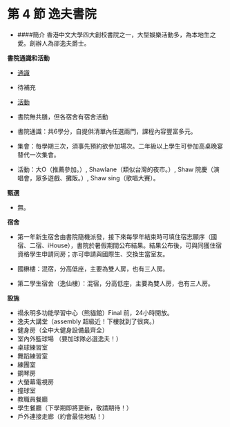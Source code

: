 # 第 4 節 逸夫書院

* ####簡介
香港中文大學四大創校書院之一，大型娛樂活動多，為本地生之愛。創辦人為邵逸夫爵士。

**書院通識和活動**

*   <u>通識</u>

*   待補充

*   <u>活動</u>

*   書院無共膳，但各宿舍有宿舍活動

*   書院通識：共6學分，自提供清單內任選兩門，課程內容豐富多元。
*   集會：每學期三次，須事先預約欲參加場次。二年級以上學生可參加高桌晚宴替代一次集會。
*   活動：大O（推薦參加。）, Shawlane（類似台灣的夜市。）, Shaw 院慶（演唱會，眾多遊戲、攤販。）, Shaw sing（歌唱大賽）。

**甄選**

*   無。

**宿舍**

*   第一年新生宿舍由書院隨機派發，接下來每學年結束時可填住宿志願序（國宿、二宿、iHouse），書院於暑假期間公布結果。結果公布後，可與同獲住宿資格學生申請同房；亦可申請與國際生、交換生當室友。

*   國楙樓：混宿，分高低座，主要為雙人房，也有三人房。
*   第二學生宿舍（逸仙樓）：混宿，分高低座，主要為雙人房，也有三人房。

**設施**

*   禢永明多功能學習中心（熊貓館）Final 前，24小時開放。
*   逸夫大講堂（assembly 超級近！下樓就到了很爽。）
*   健身房（全中大健身設備最齊全）
*   室內外籃球場 （要加球隊必選逸夫！）
*   桌球練習室
*   舞蹈練習室
*   練團室
*   鋼琴房
*   大螢幕電視房
*   撞球室
*   教職員餐廳
*   學生餐廳（下學期即將更新，敬請期待！）
*   戶外連接走廊（約會最佳地點！）
